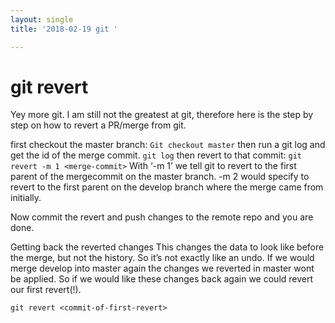 ```yaml
---
layout: single
title: '2018-02-19 git '

---
```


# git revert
Yey more git.  I am still not the greatest at git, therefore here is the step by step on how to revert a PR/merge from git.

first checkout the master branch:
`Git checkout master`
then run a git log and get the id of the merge commit.
`git log`
then revert to that commit:
`git revert -m 1 <merge-commit>`
With ‘-m 1’ we tell git to revert to the first parent of the mergecommit on the master branch. -m 2 would specify to revert to the first parent on the develop branch where the merge came from initially.

Now commit the revert and push changes to the remote repo and you are done.

Getting back the reverted changes
This changes the data to look like before the merge, but not the history. So it’s not exactly like an undo. If we would merge develop into master again the changes we reverted in master wont be applied. So if we would like these changes back again we could revert our first revert(!).

`git revert <commit-of-first-revert>`